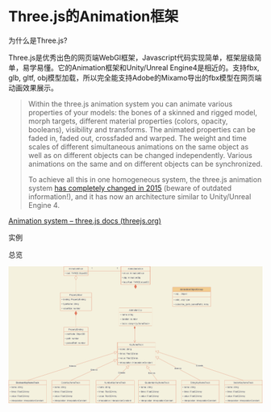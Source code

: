 # Three.js的Animation框架

为什么是Three.js?

Three.js是优秀出色的网页端WebGl框架，Javascript代码实现简单，框架层级简单，易学易懂。它的Animation框架和Unity/Unreal Engine4是相近的。支持fbx, glb, gltf, obj模型加载，所以完全能支持Adobe的Mixamo导出的fbx模型在网页端动画效果展示。

> Within the three.js animation system you can animate various properties of your models: the bones of a skinned and rigged model, morph targets, different material properties (colors, opacity, booleans), visibility and transforms. The animated properties can be faded in, faded out, crossfaded and warped. The weight and time scales of different simultaneous animations on the same object as well as on different objects can be changed independently. Various animations on the same and on different objects can be synchronized.
>
> To achieve all this in one homogeneous system, the three.js animation system [has completely changed in 2015](https://github.com/mrdoob/three.js/issues/6881) (beware of outdated information!), and it has now an architecture similar to Unity/Unreal Engine 4. 

[Animation system – three.js docs (threejs.org)](https://threejs.org/docs/index.html#manual/en/introduction/Animation-system)

实例

总览

![animation uml](https://raw.githubusercontent.com/fanghaosama/fanghaosama.github.io/gh-pages/threejs/animate.png)

